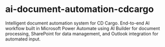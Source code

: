 # ai-document-automation-cdcargo
Intelligent document automation system for CD Cargo. End-to-end AI workflow built in Microsoft Power Automate using AI Builder for document processing, SharePoint for data management, and Outlook integration for automated input.
